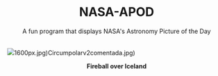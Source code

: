 <div align="center">
  <h1>
    NASA-APOD
  </h1>
</div>
  
<div align="center">
  A fun program that displays NASA's Astronomy Picture of the Day
</div>

<br>

![](https://apod.nasa.gov/apod/image/2309/_DSC7280-1s_1024.jpg)1600px.jpg)Circumpolarv2comentada.jpg)

<p align = "center">
  <b>Fireball over Iceland</b>
</p>
